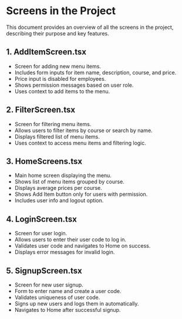 # Screens in the Project

This document provides an overview of all the screens in the project, describing their purpose and key features.

## 1. AddItemScreen.tsx
- Screen for adding new menu items.
- Includes form inputs for item name, description, course, and price.
- Price input is disabled for employees.
- Shows permission messages based on user role.
- Uses context to add items to the menu.

## 2. FilterScreen.tsx
- Screen for filtering menu items.
- Allows users to filter items by course or search by name.
- Displays filtered list of menu items.
- Uses context to access menu items and filtering logic.

## 3. HomeScreens.tsx
- Main home screen displaying the menu.
- Shows list of menu items grouped by course.
- Displays average prices per course.
- Shows Add Item button only for users with permission.
- Includes user info and logout option.

## 4. LoginScreen.tsx
- Screen for user login.
- Allows users to enter their user code to log in.
- Validates user code and navigates to Home on success.
- Displays error messages for invalid login.

## 5. SignupScreen.tsx
- Screen for new user signup.
- Form to enter name and create a user code.
- Validates uniqueness of user code.
- Signs up new users and logs them in automatically.
- Navigates to Home after successful signup.
